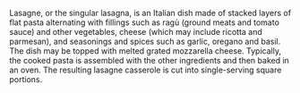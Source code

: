 Lasagne, or the singular lasagna, is an Italian dish made of stacked layers of flat pasta alternating with fillings such as ragù (ground meats and tomato sauce) and other vegetables, cheese (which may include ricotta and parmesan), and seasonings and spices such as garlic, oregano and basil. The dish may be topped with melted grated mozzarella cheese. Typically, the cooked pasta is assembled with the other ingredients and then baked in an oven. The resulting lasagne casserole is cut into single-serving square portions.